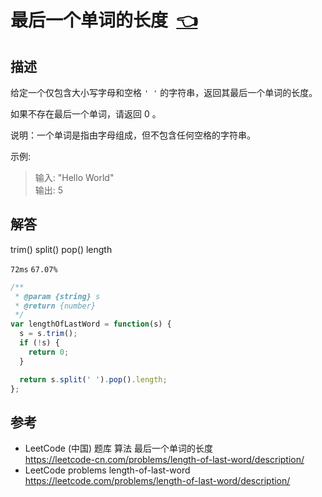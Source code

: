 # <a id="lengthOfLastWord"></a>最后一个单词的长度&nbsp;&nbsp;[:point_left:][readme.problemSet.algorithm.lengthOfLastWord] #

## 描述 ##

给定一个仅包含大小写字母和空格 `' '` 的字符串，返回其最后一个单词的长度。

如果不存在最后一个单词，请返回 0 。

说明：一个单词是指由字母组成，但不包含任何空格的字符串。

示例:

> 输入: "Hello World"  
> 输出: 5

## 解答 ##

trim() split() pop() length

`72ms` `67.07%`

```javascript
/**
 * @param {string} s
 * @return {number}
 */
var lengthOfLastWord = function(s) {
  s = s.trim();
  if (!s) {
    return 0;
  }

  return s.split(' ').pop().length;
};
```

## 参考 ##

* LeetCode (中国) 题库 算法 最后一个单词的长度  
  <https://leetcode-cn.com/problems/length-of-last-word/description/>
* LeetCode problems length-of-last-word  
  <https://leetcode.com/problems/length-of-last-word/description/>

<!-- 链接 开始 -->
[readme.problemSet.algorithm.lengthOfLastWord]: ../../README.md#problemSet.algorithm.lengthOfLastWord "README"
<!-- 链接 结束 -->
